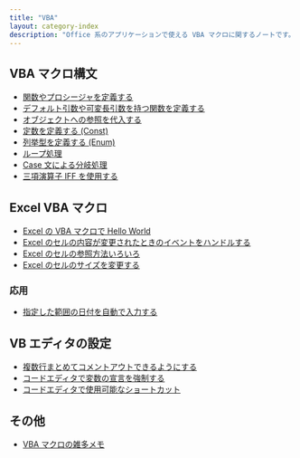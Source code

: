 ```yaml
---
title: "VBA"
layout: category-index
description: "Office 系のアプリケーションで使える VBA マクロに関するノートです。通常の VB プログラミング（VB.NET じゃない方）に関するノートもちらほら。"
---
```


VBA マクロ構文
----
- [関数やプロシージャを定義する](syntax/function.html)
- [デフォルト引数や可変長引数を持つ関数を定義する](syntax/default-params.html)
- [オブジェクトへの参照を代入する](syntax/set-reference.html)
- [定数を定義する (Const)](syntax/const.html)
- [列挙型を定義する (Enum)](syntax/enum.html)
- [ループ処理](syntax/loop.html)
- [Case 文による分岐処理](syntax/case.html)
- [三項演算子 IFF を使用する](syntax/iif.html)


Excel VBA マクロ
----
- [Excel の VBA マクロで Hello World](excel/hello-macro.html)
- [Excel のセルの内容が変更されたときのイベントをハンドルする](excel/change-event.html)
- [Excel のセルの参照方法いろいろ](excel/refer-cell.html)
- [Excel のセルのサイズを変更する](excel/cell-size.html)

### 応用
- [指定した範囲の日付を自動で入力する](advanced/list-dates.html)


VB エディタの設定
----
- [複数行まとめてコメントアウトできるようにする](settings/comment.html)
- [コードエディタで変数の宣言を強制する](settings/explicit.html)
- [コードエディタで使用可能なショートカット](settings/shortcut.html)


その他
----
- [VBA マクロの雑多メモ](misc.html)
